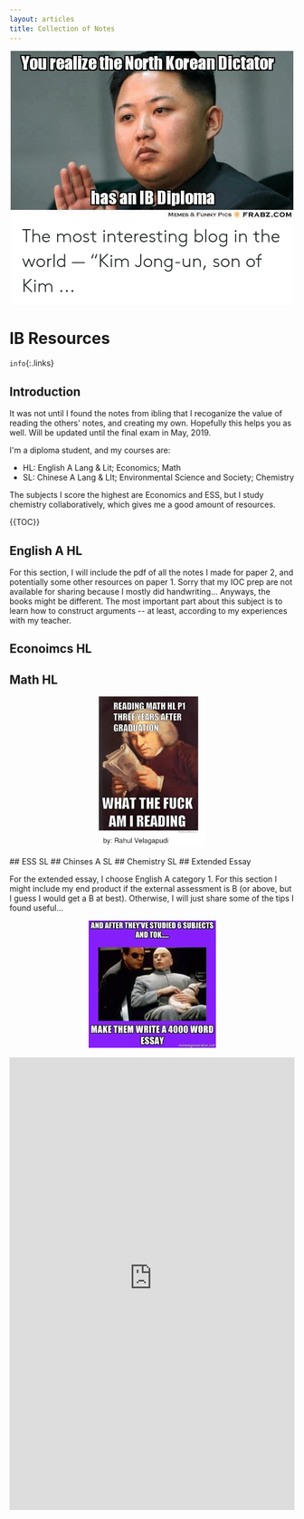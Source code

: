 ```yaml
---
layout: articles
title: Collection of Notes
---
```

<p align="center">
<img class="image image--md" src="/pic/ib.png"/>
</p>

# IB Resources
`info`{:.links}
## Introduction 
It was not until I found the notes from ibling that I recoganize the value of reading the others' notes, and creating my own. Hopefully this helps you as well. Will be updated until the final exam in May, 2019.

<!--more-->



I'm a diploma student, and my courses are:

- HL: English A Lang & Lit; Economics; Math
- SL: Chinese A Lang & LIt; Environmental Science and Society; Chemistry

The subjects I score the highest are Economics and ESS, but I study chemistry collaboratively, which gives me a good amount of resources. 

{{TOC}}
## English A HL
For this section, I will include the pdf of all the notes I made for paper 2, and potentially some other resources on paper 1. Sorry that my IOC prep are not available for sharing because I mostly did handwriting... Anyways, the books might be different. The most important part about this subject is to learn how to construct arguments -- at least, according to my experiences with my teacher. 

## Econoimcs HL
## Math HL
<p align="center">
<img class="image image--md" src="/pic/math.jpeg"/>
</p>
## ESS SL 
## Chinses A SL
## Chemistry SL 
## Extended Essay

For the extended essay, I choose English A category 1. For this section I might include my end product if the external assessment is B (or above, but I guess I would get a B at best). Otherwise, I will just share some of the tips I found useful... 
<p align="center">
<img class="image image--md" src="/pic/ee.jpeg"/>
</p>

<iframe height="800" allowTransparency="true" scrolling="no" style="display:block;min-width:100%;width:100px;border:none;overflow:auto;" frameborder="0" src="http://p79p4l8ss84m5a8u.mikecrm.com/HxXpeak"></iframe>
